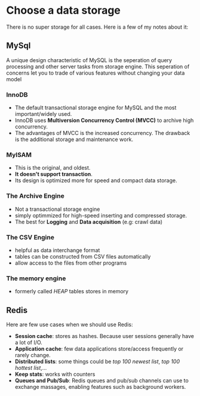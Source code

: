 # Choose a data storage

There is no super storage for all cases. Here is a few of my notes about it:

## MySql
A unique design characteristic of MySQL is the seperation of query processing and other server tasks from storage engine. This seperation of concerns let you to trade of various features without changing your data model

### InnoDB
- The default transactional storage engine for MySQL and the most important/widely used. 
- InnoDB uses **Multiversion Concurrency Control (MVCC)** to archive high concurrency.
- The advantages of MVCC is the increased concurrency. The drawback is the additional storage and maintenance work.

### MyISAM
- This is the original, and oldest. 
- **It doesn't support transaction**. 
- Its design is optimized more for speed and compact data storage.

### The Archive Engine
- Not a transactional storage engine
- simply optimmized for high-speed inserting and compressed storage.
- The best for **Logging** and **Data acquisition** (e.g: crawl data)

### The CSV Engine
- helpful as data interchange format
- tables can be constructed from CSV files automatically
- allow access to the files from other programs

### The memory engine
- formerly called *HEAP* tables stores in memory

## Redis
Here are few use cases when we should use Redis:
- **Session cache**: stores as hashes. Because user sessions generally have a lot of I/O.
- **Application cache**: few data applications store/access frequently or rarely change.
- **Distributed lists**: some things could be *top 100 newest list*, *top 100 hottest list*,... 
- **Keep stats**: works with counters
- **Queues and Pub/Sub**: Redis queues and pub/sub channels can use to exchange massages, enabling features such as background workers.